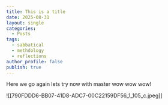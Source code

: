 ```yaml
---
title: This is a title
date: 2025-08-31
layout: single
categories:
  - Posts
tags:
  - sabbatical
  - methdology
  - reflections
author_profile: false
publish: true
---
```


Here we go again lets try now with master wow wow wow! 

![[790FDDD6-BB07-41D8-ADC7-00C22159DF56_1_105_c.jpeg]]